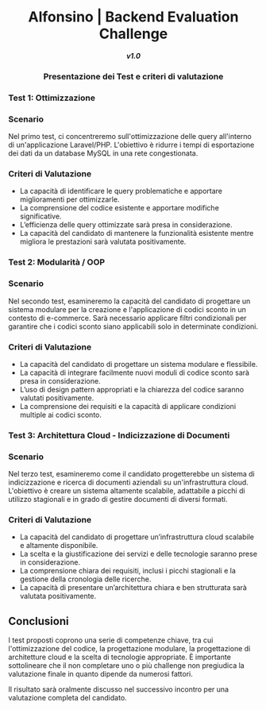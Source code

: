 <h1 style="text-align: center;"> Alfonsino | Backend Evaluation Challenge</h1>

***<p style="text-align: center;">v1.0</p>***

### <p style="text-align: center;"> Presentazione dei Test e criteri di valutazione</p>

### Test 1: Ottimizzazione

### Scenario

Nel primo test, ci concentreremo sull'ottimizzazione delle query all'interno di un'applicazione Laravel/PHP. L'obiettivo
è ridurre i tempi di esportazione dei dati da un database MySQL in una rete congestionata.

### Criteri di Valutazione

- La capacità di identificare le query problematiche e apportare miglioramenti per ottimizzarle.
- La comprensione del codice esistente e apportare modifiche significative.
- L’efficienza delle query ottimizzate sarà presa in considerazione.
- La capacità del candidato di mantenere la funzionalità esistente mentre migliora le prestazioni sarà valutata positivamente.

### Test 2: Modularità / OOP

### Scenario

Nel secondo test, esamineremo la capacità del candidato di progettare un sistema modulare per la creazione e
l'applicazione di codici sconto in un contesto di e-commerce. Sarà necessario applicare filtri condizionali per
garantire che i codici sconto siano applicabili solo in determinate condizioni.

### Criteri di Valutazione

- La capacità del candidato di progettare un sistema modulare e flessibile.
- La capacità di integrare facilmente nuovi moduli di codice sconto sarà presa in considerazione.
- L’uso di design pattern appropriati e la chiarezza del codice saranno valutati positivamente.
- La comprensione dei requisiti e la capacità di applicare condizioni multiple ai codici sconto.

### Test 3: Architettura Cloud - Indicizzazione di Documenti

### Scenario

Nel terzo test, esamineremo come il candidato progetterebbe un sistema di indicizzazione e ricerca di documenti
aziendali su un'infrastruttura cloud. L'obiettivo è creare un sistema altamente scalabile, adattabile a picchi di
utilizzo stagionali e in grado di gestire documenti di diversi formati.

### Criteri di Valutazione

- La capacità del candidato di progettare un’infrastruttura cloud scalabile e altamente disponibile.
- La scelta e la giustificazione dei servizi e delle tecnologie saranno prese in considerazione.
- La comprensione chiara dei requisiti, inclusi i picchi stagionali e la gestione della cronologia delle ricerche.
- La capacità di presentare un’architettura chiara e ben strutturata sarà valutata positivamente.

## Conclusioni

I test proposti coprono una serie di competenze chiave, tra cui l'ottimizzazione del codice, la progettazione modulare,
la progettazione di architetture cloud e la scelta di tecnologie appropriate. È importante sottolineare che il non
completare uno o più challenge non pregiudica la valutazione finale in quanto dipende da numerosi fattori.

Il risultato
sarà oralmente discusso nel successivo incontro per una valutazione completa del candidato.